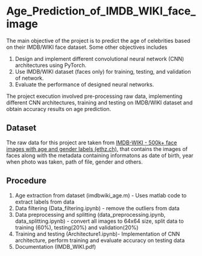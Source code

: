 # Age_Prediction_of_IMDB_WIKI_face_image
The main objective of the project is to predict the age of celebrities based on their IMDB/WIKI face dataset. Some other objectives includes
	
1. Design and implement different convolutional neural network (CNN) architectures using PyTorch.
2. Use IMDB/WIKI dataset (faces only) for training, testing, and validation of network.
3. Evaluate the performance of designed neural networks.

The project execution involved pre-processing raw data, implementing different CNN architectures, training and testing on IMDB/WIKI dataset and obtain accuracy results on age prediction. 


## Dataset
The raw data for this project are taken from [IMDB-WIKI - 500k+ face images with age and gender labels (ethz.ch)](https://data.vision.ee.ethz.ch/cvl/rrothe/imdb-wiki/), that contains the images of faces along with the metadata containing informatons as date of birth, year when photo was taken, path of file, gender and others. 

## Procedure
1. Age extraction from dataset (imdbwiki_age.m) - Uses matlab code to extract labels from data
2. Data filtering (Data_filtering.ipynb) - remove the outliers from data
3. Data preprocessing and splitting (data_preprocessing.ipynb, data_splitting.ipynb) - convert all images to 64x64 size, split data to training (60%), testing(20%) and validation(20%)
4. Training and testing (Architecture1.ipynb)- Implementation of CNN architecture, perform training and evaluate accuracy on testing data
5. Documentation (IMDB_WIKI.pdf)


